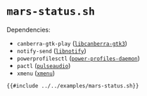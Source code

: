 # `mars-status.sh`

Dependencies:
* `canberra-gtk-play` ([`libcanberra-gtk3`](https://pkgs.org/search/?q=libcanberra-gtk3))
* `notify-send` ([`libnotify`](https://pkgs.org/search/?q=libnotify))
* `powerprofilesctl` ([`power-profiles-daemon`](https://pkgs.org/search/?q=power-profiles-daemon))
* `pactl` ([`pulseaudio`](https://pkgs.org/search/?q=pulseaudio))
* `xmenu` ([`xmenu`](https://github.com/phillbush/xmenu))

```sh
{{#include ../../examples/mars-status.sh}}
```

